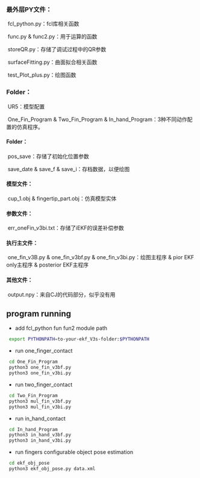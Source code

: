 ### 最外层PY文件：

​	fcl_python.py：fcl库相关函数

​	func.py & func2.py：用于运算的函数

​	storeQR.py：存储了调试过程中的QR参数

​	surfaceFitting.py：曲面拟合相关函数

​	test_Plot_plus.py：绘图函数		



### Folder：

​	UR5：模型配置

​	One_Fin_Program & Two_Fin_Program & In_hand_Program：3种不同动作配置的仿真程序。

#### 	Folder：

​		pos_save：存储了初始化位置参数

​		save_date & save_f & save_i：存档数据，以便绘图

#### 	模型文件：

​		cup_1.obj & fingertip_part.obj：仿真模型实体

#### 	参数文件：

​		err_oneFin_v3bi.txt：存储了iEKF的误差补偿参数

#### 	执行主文件：

​		one_fin_v3B.py & one_fin_v3bf.py & one_fin_v3bi.py：绘图主程序 & pior EKF only主程序 & posterior EKF主程序

#### 	其他文件：

​		output.npy：来自CJ的代码部分，似乎没有用

## program running

- add fcl_python fun fun2 module path
 ```bash
  export PYTHONPATH=to-your-ekf_V3s-folder:$PYTHONPATH
 ```
- run one_finger_contact
 ```bash
  cd One_Fin_Program
  python3 one_fin_v3bf.py
  python3 one_fin_v3bi.py
  ```
- run two_finger_contact
 ```bash
  cd Two_Fin_Program
  python3 mul_fin_v3bf.py
  python3 mul_fin_v3bi.py
  ```
- run in_hand_contact
 ```bash
  cd In_hand_Program
  python3 in_hand_v3bf.py
  python3 in_hand_v3bi.py
  ```
  
- run fingers configurable object pose estimation
 ```bash
  cd ekf_obj_pose
  python3 ekf_obj_pose.py data.xml
  ```





